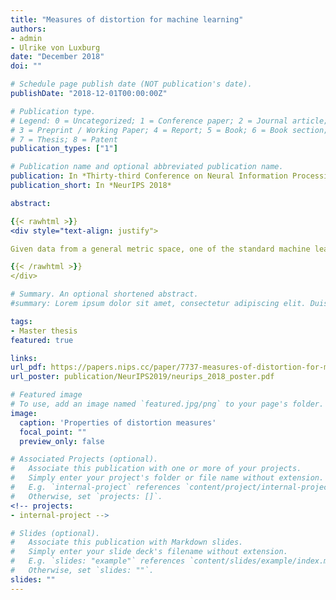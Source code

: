 ```yaml
---
title: "Measures of distortion for machine learning"
authors:
- admin
- Ulrike von Luxburg
date: "December 2018"
doi: ""

# Schedule page publish date (NOT publication's date).
publishDate: "2018-12-01T00:00:00Z"

# Publication type.
# Legend: 0 = Uncategorized; 1 = Conference paper; 2 = Journal article;
# 3 = Preprint / Working Paper; 4 = Report; 5 = Book; 6 = Book section;
# 7 = Thesis; 8 = Patent
publication_types: ["1"]

# Publication name and optional abbreviated publication name.
publication: In *Thirty-third Conference on Neural Information Processing Systems*
publication_short: In *NeurIPS 2018*

abstract:

{{< rawhtml >}}
<div style="text-align: justify">

Given data from a general metric space, one of the standard machine learning pipelines is to first embed the data into a Euclidean space and subsequently apply out of the box machine learning algorithms to analyze the data. The quality of such an embedding is typically described in terms of a distortion measure. In this paper, we show that many of the existing distortion measures behave in an undesired way, when considered from a machine learning point of view. We investigate desirable properties of distortion measures and formally prove that most of the existing measures fail to satisfy these properties. These theoretical findings are supported by simulations, which for example demonstrate that existing distortion measures are not robust to noise or outliers and cannot serve as good indicators for classification accuracy. As an alternative, we suggest a new measure of distortion, called σ-distortion. We can show both in theory and in experiments that it satisfies all desirable properties and is a better candidate to evaluate distortion in the context of machine learning.

{{< /rawhtml >}}
</div>

# Summary. An optional shortened abstract.
#summary: Lorem ipsum dolor sit amet, consectetur adipiscing elit. Duis posuere tellus ac convallis placerat. Proin tincidunt magna sed ex sollicitudin condimentum.

tags:
- Master thesis
featured: true

links:
url_pdf: https://papers.nips.cc/paper/7737-measures-of-distortion-for-machine-learning.pdf
url_poster: publication/NeurIPS2019/neurips_2018_poster.pdf

# Featured image
# To use, add an image named `featured.jpg/png` to your page's folder.
image:
  caption: 'Properties of distortion measures'
  focal_point: ""
  preview_only: false

# Associated Projects (optional).
#   Associate this publication with one or more of your projects.
#   Simply enter your project's folder or file name without extension.
#   E.g. `internal-project` references `content/project/internal-project/index.md`.
#   Otherwise, set `projects: []`.
<!-- projects:
- internal-project -->

# Slides (optional).
#   Associate this publication with Markdown slides.
#   Simply enter your slide deck's filename without extension.
#   E.g. `slides: "example"` references `content/slides/example/index.md`.
#   Otherwise, set `slides: ""`.
slides: ""
---
```

